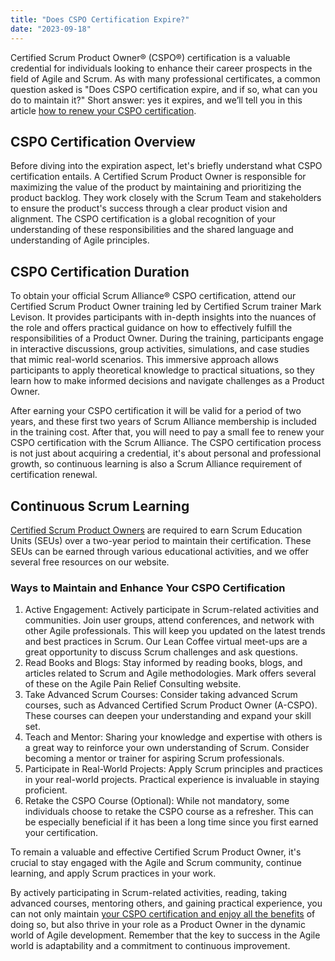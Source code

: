 ```yaml
---
title: "Does CSPO Certification Expire?"
date: "2023-09-18"
---
```


Certified Scrum Product Owner® (CSPO®) certification is a valuable credential for individuals looking to enhance their career prospects in the field of Agile and Scrum. As with many professional certificates, a common question asked is "Does CSPO certification expire, and if so, what can you do to maintain it?" Short answer: yes it expires, and we’ll tell you in this article [how to renew your CSPO certification](/how-to-renew-cspo-certification).

## CSPO Certification Overview

Before diving into the expiration aspect, let's briefly understand what CSPO certification entails. A Certified Scrum Product Owner is responsible for maximizing the value of the product by maintaining and prioritizing the product backlog. They work closely with the Scrum Team and stakeholders to ensure the product's success through a clear product vision and alignment. The CSPO certification is a global recognition of your understanding of these responsibilities and the shared language and understanding of Agile principles.

## CSPO Certification Duration

To obtain your official Scrum Alliance® CSPO certification, attend our Certified Scrum Product Owner training led by Certified Scrum trainer Mark Levison. It provides participants with in-depth insights into the nuances of the role and offers practical guidance on how to effectively fulfill the responsibilities of a Product Owner. During the training, participants engage in interactive discussions, group activities, simulations, and case studies that mimic real-world scenarios. This immersive approach allows participants to apply theoretical knowledge to practical situations, so they learn how to make informed decisions and navigate challenges as a Product Owner.

After earning your CSPO certification it will be valid for a period of two years, and these first two years of Scrum Alliance membership is included in the training cost. After that, you will need to pay a small fee to renew your CSPO certification with the Scrum Alliance. The CSPO certification process is not just about acquiring a credential, it's about personal and professional growth, so continuous learning is also a Scrum Alliance requirement of certification renewal.

## Continuous Scrum Learning

[Certified Scrum Product Owners](/certified-scrum-product-owner-cspo-training) are required to earn Scrum Education Units (SEUs) over a two-year period to maintain their certification. These SEUs can be earned through various educational activities, and we offer several free resources on our website.

### Ways to Maintain and Enhance Your CSPO Certification

1. Active Engagement: Actively participate in Scrum-related activities and communities. Join user groups, attend conferences, and network with other Agile professionals. This will keep you updated on the latest trends and best practices in Scrum. Our Lean Coffee virtual meet-ups are a great opportunity to discuss Scrum challenges and ask questions.
2. Read Books and Blogs: Stay informed by reading books, blogs, and articles related to Scrum and Agile methodologies. Mark offers several of these on the Agile Pain Relief Consulting website.
3. Take Advanced Scrum Courses: Consider taking advanced Scrum courses, such as Advanced Certified Scrum Product Owner (A-CSPO). These courses can deepen your understanding and expand your skill set.
4. Teach and Mentor: Sharing your knowledge and expertise with others is a great way to reinforce your own understanding of Scrum. Consider becoming a mentor or trainer for aspiring Scrum professionals.
5. Participate in Real-World Projects: Apply Scrum principles and practices in your real-world projects. Practical experience is invaluable in staying proficient.
6. Retake the CSPO Course (Optional): While not mandatory, some individuals choose to retake the CSPO course as a refresher. This can be especially beneficial if it has been a long time since you first earned your certification.

To remain a valuable and effective Certified Scrum Product Owner, it's crucial to stay engaged with the Agile and Scrum community, continue learning, and apply Scrum practices in your work.

By actively participating in Scrum-related activities, reading, taking advanced courses, mentoring others, and gaining practical experience, you can not only maintain [your CSPO certification and enjoy all the benefits](/is-cspo-certification-worth-it) of doing so, but also thrive in your role as a Product Owner in the dynamic world of Agile development. Remember that the key to success in the Agile world is adaptability and a commitment to continuous improvement.
